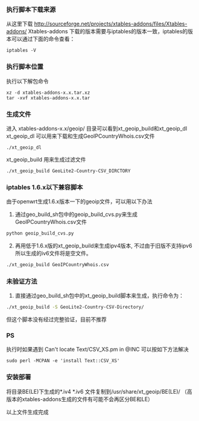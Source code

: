 ### 执行脚本下载来源
从这里下载 http://sourceforge.net/projects/xtables-addons/files/Xtables-addons/ Xtables-addons
下载的版本需要与iptables的版本一致，iptables的版本可以通过下面的命令查看：
```
iptables -V
```

### 执行脚本位置
执行以下解包命令
```shell
xz -d xtables-addons-x.x.tar.xz 
tar -xvf xtables-addons-x.x.tar
```

### 生成文件
进入 xtables-addons-x.x/geoip/ 目录可以看到xt_geoip_build和xt_geoip_dl
xt_geoip_dl 可以用来下载和生成GeoIPCountryWhois.csv文件
```
./xt_geoip_dl
```
xt_geoip_build 用来生成过滤文件
```
./xt_geoip_build GeoLite2-Country-CSV_DIRCTORY
```

### iptables 1.6.x以下兼容脚本
由于openwrt生成1.6.x版本一下的geoip文件，可以用以下办法
1. 通过geo_build_sh包中的geoip_build_cvs.py来生成GeoIPCountryWhois.csv文件
```bash
python geoip_build_cvs.py
```
2. 再用低于1.6.x版的xt_geoip_build来生成ipv4版本, 不过由于旧版不支持ipv6所以生成的iv6文件将是空文件。
```bash
./xt_geoip_build GeoIPCountryWhois.csv
```

### 未验证方法
1. 直接通过geo_build_sh包中的xt_geoip_build脚本来生成，执行命令为：
```sh
./xt_geoip_build -S GeoLite2-Country-CSV-Directory/
```
但这个脚本没有经过完整验证，目前不推荐

### PS

执行时如果遇到 Can't locate Text/CSV_XS.pm in @INC 可以按如下方法解决
```
sudo perl -MCPAN -e 'install Text::CSV_XS'
```

### 安装部署
将目录BE(LE)下生成的*.iv4 *.iv6 文件复制到/usr/share/xt_geoip/BE(LE)/
（高版本的xtables-addons生成的文件有可能不会再区分BE和LE）

以上文件生成完成
